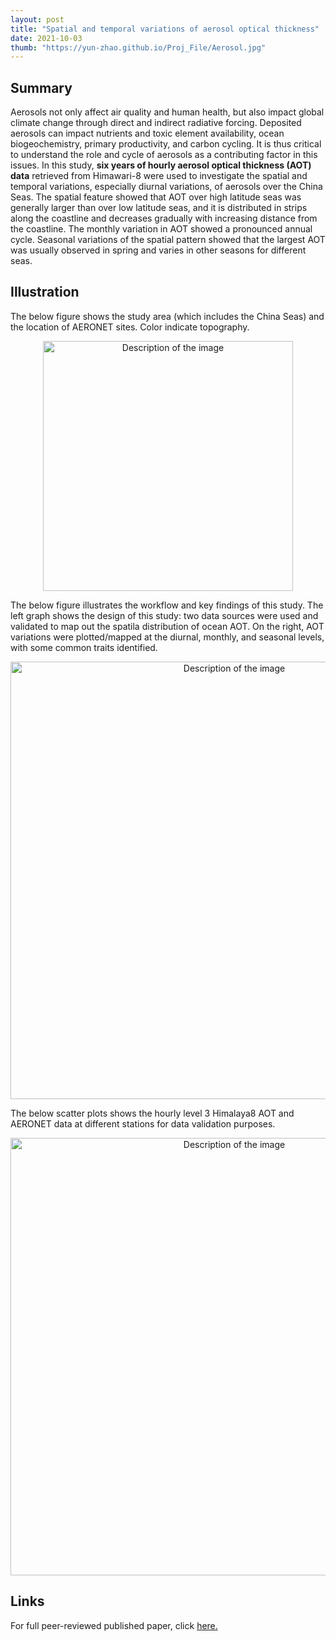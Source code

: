 ```yaml
---
layout: post
title: "Spatial and temporal variations of aerosol optical thickness"
date: 2021-10-03
thumb: "https://yun-zhao.github.io/Proj_File/Aerosol.jpg"
---
```


## Summary
Aerosols not only affect air quality and human health, but also impact global climate change through direct and indirect radiative forcing. Deposited aerosols can impact nutrients and toxic element availability, ocean biogeochemistry, primary productivity, and carbon cycling. It is thus critical to understand the role and cycle of aerosols as a contributing factor in this issues. In this study, **six years of hourly aerosol optical thickness (AOT) data** retrieved from Himawari-8 were used to investigate the spatial and temporal variations, especially diurnal variations, of aerosols over the China Seas. The spatial feature showed that AOT over high latitude seas was generally larger than over low latitude seas, and it is distributed in strips along the coastline and decreases gradually with increasing distance from the coastline. The monthly variation in AOT showed a pronounced annual cycle. Seasonal variations of the spatial pattern showed that the largest AOT was usually observed in spring and varies in other seasons for different seas.

## Illustration
The below figure shows the study area (which includes the China Seas) and the location of AERONET sites.  Color indicate topography. 

<div style="text-align:center">
  <img src="https://yun-zhao.github.io/Proj_File/aerosol-1.jpg" alt="Description of the image" width="400">
</div>

The below figure illustrates the workflow and key findings of this study. The left graph shows the design of this study: two data sources were used and validated to map out the spatila distribution of ocean AOT. On the right, AOT variations were plotted/mapped at the diurnal, monthly, and seasonal levels, with some common traits identified.   

<div style="text-align:center">
  <img src="https://yun-zhao.github.io/Proj_File/aerosol-2.jpg" alt="Description of the image" width="700">
</div>


The below scatter plots shows the hourly level 3 Himalaya8 AOT and AERONET data at different stations for data validation purposes. 

<div style="text-align:center">
  <img src="https://yun-zhao.github.io/Proj_File/aerosol-3.jpg" alt="Description of the image" width="700">
</div>



## Links

For full peer-reviewed published paper, click <a href="https://www.dropbox.com/scl/fi/peuz508e0wpz8j2cicoy4/Aerosol.pdf?rlkey=nmud7nhcmg7vmwv728sc4lb1l&dl=0" target="_blank">here.</a>
